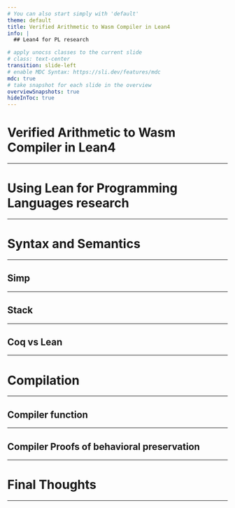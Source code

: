 ```yaml
---
# You can also start simply with 'default'
theme: default
title: Verified Arithmetic to Wasm Compiler in Lean4
info: |
  ## Lean4 for PL research

# apply unocss classes to the current slide
# class: text-center
transition: slide-left
# enable MDC Syntax: https://sli.dev/features/mdc
mdc: true
# take snapshot for each slide in the overview
overviewSnapshots: true
hideInToc: true
---
```


# Verified Arithmetic to Wasm Compiler in Lean4

<Toc v-click minDepth="1" maxDepth="2"></Toc>

---

# Using Lean for Programming Languages research

---

# Syntax and Semantics

---

## Simp

---

## Stack

---

## Coq vs Lean

---

# Compilation


---

## Compiler function

---

## Compiler Proofs of behavioral preservation

---

# Final Thoughts

---
